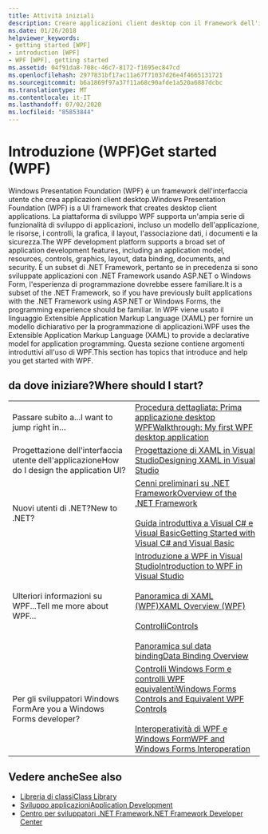 ```yaml
---
title: Attività iniziali
description: Creare applicazioni client desktop con il Framework dell'interfaccia utente di Windows Presentation Foundation (WPF), un subset del .NET Framework.
ms.date: 01/26/2018
helpviewer_keywords:
- getting started [WPF]
- introduction [WPF]
- WPF [WPF], getting started
ms.assetid: 04f91da8-708c-46c7-8172-f1695ec847cd
ms.openlocfilehash: 2977831bf17ac11a67f71037d26e4f4665131721
ms.sourcegitcommit: b6a1869f97a37f11a68c90afde1a520a6887dcbc
ms.translationtype: MT
ms.contentlocale: it-IT
ms.lasthandoff: 07/02/2020
ms.locfileid: "85853844"
---
```

# <a name="get-started-wpf"></a><span data-ttu-id="47d5a-103">Introduzione (WPF)</span><span class="sxs-lookup"><span data-stu-id="47d5a-103">Get started (WPF)</span></span>

<span data-ttu-id="47d5a-104">Windows Presentation Foundation (WPF) è un framework dell'interfaccia utente che crea applicazioni client desktop.</span><span class="sxs-lookup"><span data-stu-id="47d5a-104">Windows Presentation Foundation (WPF) is a UI framework that creates desktop client applications.</span></span> <span data-ttu-id="47d5a-105">La piattaforma di sviluppo WPF supporta un'ampia serie di funzionalità di sviluppo di applicazioni, incluso un modello dell'applicazione, le risorse, i controlli, la grafica, il layout, l'associazione dati, i documenti e la sicurezza.</span><span class="sxs-lookup"><span data-stu-id="47d5a-105">The WPF development platform supports a broad set of application development features, including an application model, resources, controls, graphics, layout, data binding, documents, and security.</span></span> <span data-ttu-id="47d5a-106">È un subset di .NET Framework, pertanto se in precedenza si sono sviluppate applicazioni con .NET Framework usando ASP.NET o Windows Form, l'esperienza di programmazione dovrebbe essere familiare.</span><span class="sxs-lookup"><span data-stu-id="47d5a-106">It is a subset of the .NET Framework, so if you have previously built applications with the .NET Framework using ASP.NET or Windows Forms, the programming experience should be familiar.</span></span> <span data-ttu-id="47d5a-107">In WPF viene usato il linguaggio Extensible Application Markup Language (XAML) per fornire un modello dichiarativo per la programmazione di applicazioni.</span><span class="sxs-lookup"><span data-stu-id="47d5a-107">WPF uses the Extensible Application Markup Language (XAML) to provide a declarative model for application programming.</span></span> <span data-ttu-id="47d5a-108">Questa sezione contiene argomenti introduttivi all'uso di WPF.</span><span class="sxs-lookup"><span data-stu-id="47d5a-108">This section has topics that introduce and help you get started with WPF.</span></span>  
  
## <a name="where-should-i-start"></a><span data-ttu-id="47d5a-109">da dove iniziare?</span><span class="sxs-lookup"><span data-stu-id="47d5a-109">Where should I start?</span></span>  
  
|||  
|-|-|  
|<span data-ttu-id="47d5a-110">Passare subito a...</span><span class="sxs-lookup"><span data-stu-id="47d5a-110">I want to jump right in…</span></span>|[<span data-ttu-id="47d5a-111">Procedura dettagliata: Prima applicazione desktop WPF</span><span class="sxs-lookup"><span data-stu-id="47d5a-111">Walkthrough: My first WPF desktop application</span></span>](walkthrough-my-first-wpf-desktop-application.md)|  
|<span data-ttu-id="47d5a-112">Progettazione dell'interfaccia utente dell'applicazione</span><span class="sxs-lookup"><span data-stu-id="47d5a-112">How do I design the application UI?</span></span>|[<span data-ttu-id="47d5a-113">Progettazione di XAML in Visual Studio</span><span class="sxs-lookup"><span data-stu-id="47d5a-113">Designing XAML in Visual Studio</span></span>](/visualstudio/designers/designing-xaml-in-visual-studio)|  
|<span data-ttu-id="47d5a-114">Nuovi utenti di .NET?</span><span class="sxs-lookup"><span data-stu-id="47d5a-114">New to .NET?</span></span>|[<span data-ttu-id="47d5a-115">Cenni preliminari su .NET Framework</span><span class="sxs-lookup"><span data-stu-id="47d5a-115">Overview of the .NET Framework</span></span>](../../get-started/overview.md)<br /><br /> [<span data-ttu-id="47d5a-116">Guida introduttiva a Visual C# e Visual Basic</span><span class="sxs-lookup"><span data-stu-id="47d5a-116">Getting Started with Visual C# and Visual Basic</span></span>](/visualstudio/ide/quickstart-visual-basic-console)|  
|<span data-ttu-id="47d5a-117">Ulteriori informazioni su WPF...</span><span class="sxs-lookup"><span data-stu-id="47d5a-117">Tell me more about WPF…</span></span>|[<span data-ttu-id="47d5a-118">Introduzione a WPF in Visual Studio</span><span class="sxs-lookup"><span data-stu-id="47d5a-118">Introduction to WPF in Visual Studio</span></span>](introduction-to-wpf-in-vs.md)<br /><br /> [<span data-ttu-id="47d5a-119">Panoramica di XAML (WPF)</span><span class="sxs-lookup"><span data-stu-id="47d5a-119">XAML Overview (WPF)</span></span>](../../../desktop-wpf/fundamentals/xaml.md)<br /><br /> [<span data-ttu-id="47d5a-120">Controlli</span><span class="sxs-lookup"><span data-stu-id="47d5a-120">Controls</span></span>](../controls/index.md)<br /><br /> [<span data-ttu-id="47d5a-121">Panoramica sul data binding</span><span class="sxs-lookup"><span data-stu-id="47d5a-121">Data Binding Overview</span></span>](../../../desktop-wpf/data/data-binding-overview.md)|  
|<span data-ttu-id="47d5a-122">Per gli sviluppatori Windows Form</span><span class="sxs-lookup"><span data-stu-id="47d5a-122">Are you a Windows Forms developer?</span></span>|[<span data-ttu-id="47d5a-123">Controlli Windows Form e controlli WPF equivalenti</span><span class="sxs-lookup"><span data-stu-id="47d5a-123">Windows Forms Controls and Equivalent WPF Controls</span></span>](../advanced/windows-forms-controls-and-equivalent-wpf-controls.md)<br /><br /> [<span data-ttu-id="47d5a-124">Interoperatività di WPF e Windows Form</span><span class="sxs-lookup"><span data-stu-id="47d5a-124">WPF and Windows Forms Interoperation</span></span>](../advanced/wpf-and-windows-forms-interoperation.md)|  
  
## <a name="see-also"></a><span data-ttu-id="47d5a-125">Vedere anche</span><span class="sxs-lookup"><span data-stu-id="47d5a-125">See also</span></span>

- [<span data-ttu-id="47d5a-126">Libreria di classi</span><span class="sxs-lookup"><span data-stu-id="47d5a-126">Class Library</span></span>](../class-library-wpf.md)
- [<span data-ttu-id="47d5a-127">Sviluppo applicazioni</span><span class="sxs-lookup"><span data-stu-id="47d5a-127">Application Development</span></span>](../app-development/index.md)
- [<span data-ttu-id="47d5a-128">Centro per sviluppatori .NET Framework</span><span class="sxs-lookup"><span data-stu-id="47d5a-128">.NET Framework Developer Center</span></span>](https://dotnet.microsoft.com)
